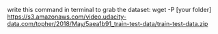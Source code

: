 write this command in terminal to grab the dataset: wget -P [your folder] https://s3.amazonaws.com/video.udacity-data.com/topher/2018/May/5aea1b91_train-test-data/train-test-data.zip
